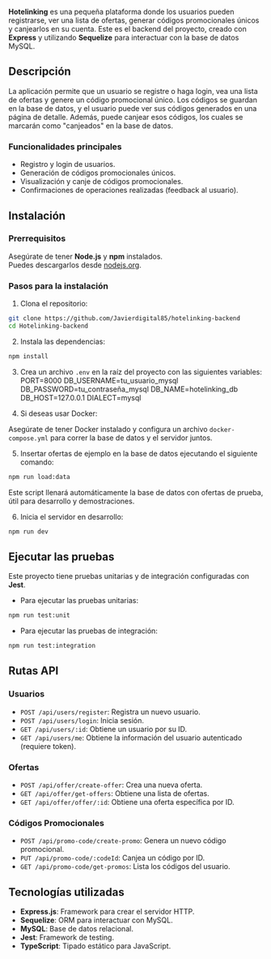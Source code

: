 **Hotelinking** es una pequeña plataforma donde los usuarios pueden registrarse, ver una lista de ofertas, generar códigos promocionales únicos y canjearlos en su cuenta. Este es el backend del proyecto, creado con **Express** y utilizando **Sequelize** para interactuar con la base de datos MySQL.

## Descripción

La aplicación permite que un usuario se registre o haga login, vea una lista de ofertas y genere un código promocional único. Los códigos se guardan en la base de datos, y el usuario puede ver sus códigos generados en una página de detalle. Además, puede canjear esos códigos, los cuales se marcarán como "canjeados" en la base de datos.

### Funcionalidades principales

- Registro y login de usuarios.
- Generación de códigos promocionales únicos.
- Visualización y canje de códigos promocionales.
- Confirmaciones de operaciones realizadas (feedback al usuario).

## Instalación

### Prerrequisitos

Asegúrate de tener **Node.js** y **npm** instalados.  
Puedes descargarlos desde [nodejs.org](https://nodejs.org/).

### Pasos para la instalación

1. Clona el repositorio:

```bash
git clone https://github.com/Javierdigital85/hotelinking-backend
cd Hotelinking-backend
```

2. Instala las dependencias:

```bash
npm install
```

3. Crea un archivo `.env` en la raíz del proyecto con las siguientes variables:
   PORT=8000
   DB_USERNAME=tu_usuario_mysql
   DB_PASSWORD=tu_contraseña_mysql
   DB_NAME=hotelinking_db
   DB_HOST=127.0.0.1
   DIALECT=mysql

4. Si deseas usar Docker:

Asegúrate de tener Docker instalado y configura un archivo `docker-compose.yml` para correr la base de datos y el servidor juntos.

5. Insertar ofertas de ejemplo en la base de datos ejecutando el siguiente comando:

```bash
npm run load:data
```

Este script llenará automáticamente la base de datos con ofertas de prueba, útil para desarrollo y demostraciones.

6. Inicia el servidor en desarrollo:

```bash
npm run dev
```

## Ejecutar las pruebas

Este proyecto tiene pruebas unitarias y de integración configuradas con **Jest**.

- Para ejecutar las pruebas unitarias:

```bash
npm run test:unit
```

- Para ejecutar las pruebas de integración:

```bash
npm run test:integration
```

## Rutas API

### Usuarios

- `POST /api/users/register`: Registra un nuevo usuario.
- `POST /api/users/login`: Inicia sesión.
- `GET /api/users/:id`: Obtiene un usuario por su ID.
- `GET /api/users/me`: Obtiene la información del usuario autenticado (requiere token).

### Ofertas

- `POST /api/offer/create-offer`: Crea una nueva oferta.
- `GET /api/offer/get-offers`: Obtiene una lista de ofertas.
- `GET /api/offer/offer/:id`: Obtiene una oferta específica por ID.

### Códigos Promocionales

- `POST /api/promo-code/create-promo`: Genera un nuevo código promocional.
- `PUT /api/promo-code/:codeId`: Canjea un código por ID.
- `GET /api/promo-code/get-promos`: Lista los códigos del usuario.

## Tecnologías utilizadas

- **Express.js**: Framework para crear el servidor HTTP.
- **Sequelize**: ORM para interactuar con MySQL.
- **MySQL**: Base de datos relacional.
- **Jest**: Framework de testing.
- **TypeScript**: Tipado estático para JavaScript.
